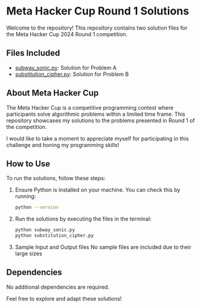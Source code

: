 # Meta Hacker Cup Round 1 Solutions

Welcome to the repository! This repository contains two solution files for the Meta Hacker Cup 2024 Round 1 competition.

## Files Included
- [subway_sonic.py](./Q-1%20subway_sonic.py): Solution for Problem A 
- [substitution_cipher.py](./Q-4%20substitution_cipher.py): Solution for Problem B 

## About Meta Hacker Cup
The Meta Hacker Cup is a competitive programming contest where participants solve algorithmic problems within a limited time frame. This repository showcases my solutions to the problems presented in Round 1 of the competition.

I would like to take a moment to appreciate myself for participating in this challenge and honing my programming skills!

## How to Use
To run the solutions, follow these steps:

1. Ensure Python is installed on your machine. You can check this by running:
    ```bash
    python --version
    ```

2. Run the solutions by executing the files in the terminal:
    ```bash
    python subway_sonic.py
    python substitution_cipher.py
    ```
3. Sample Input and Output files
    No sample files are included due to their large sizes
    
## Dependencies
No additional dependencies are required.

Feel free to explore and adapt these solutions!
